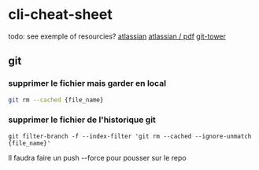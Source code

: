 # cli-cheat-sheet

todo:
see exemple of resourcies?
[atlassian](https://www.atlassian.com/git/tutorials/atlassian-git-cheatsheet)
[atlassian / pdf]([https://www.atlassian.com/git/tutorials/atlassian-git-cheatsheet](https://education.github.com/git-cheat-sheet-education.pdf))
[git-tower](https://www.git-tower.com/blog/command-line-cheat-sheet/)

## git

### supprimer le fichier mais garder en local
``` bash
git rm --cached {file_name}
```

### supprimer le fichier de l'historique git
```bach
git filter-branch -f --index-filter 'git rm --cached --ignore-unmatch {file_name}'
```

Il faudra faire un push --force pour pousser sur le repo
